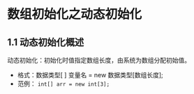 # 数组初始化之动态初始化

## 1.1 动态初始化概述

动态初始化：初始化时值指定数组长度，由系统为数组分配初始值。

- 格式：数据类型[ ]   变量名  = new   数据类型[数组长度];
- 范例： `int[] arr = new int[3];`

